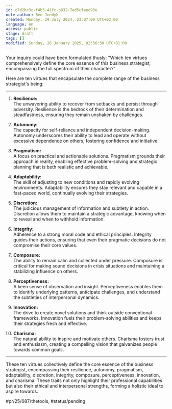 ```yaml
---
id: c7d2bc3c-f4b3-41fc-b832-7ed5cfaec93e
note-author: Ben Jendyk
created: Monday, 29 July 2024, 23:07:00 UTC+02:00
language: en
access: public
stage: draft
tags: []
modified: Sunday, 26 January 2025, 02:36:30 UTC+01:00
---
```


Your inquiry could have been formulated thusly: "Which ten virtues comprehensively define the core essence of this business strategist, encompassing the full spectrum of their character?"

Here are ten virtues that encapsulate the complete range of the business strategist's being:

---

1. **Resilience:**  
	The unwavering ability to recover from setbacks and persist through adversity. Resilience is the bedrock of their determination and steadfastness, ensuring they remain unshaken by challenges.

2. **Autonomy:**  
	The capacity for self-reliance and independent decision-making. Autonomy underscores their ability to lead and operate without excessive dependence on others, fostering confidence and initiative.

3. **Pragmatism:**  
	A focus on practical and actionable solutions. Pragmatism grounds their approach in reality, enabling effective problem-solving and strategic planning that is both realistic and achievable.

4. **Adaptability:**  
	The skill of adjusting to new conditions and rapidly evolving environments. Adaptability ensures they stay relevant and capable in a fast-paced world, continually evolving their strategies.

5. **Discretion:**  
	The judicious management of information and subtlety in action. Discretion allows them to maintain a strategic advantage, knowing when to reveal and when to withhold information.

6. **Integrity:**  
	Adherence to a strong moral code and ethical principles. Integrity guides their actions, ensuring that even their pragmatic decisions do not compromise their core values.

7. **Composure:**  
	The ability to remain calm and collected under pressure. Composure is critical for making sound decisions in crisis situations and maintaining a stabilizing influence on others.

8. **Perceptiveness:**  
	A keen sense of observation and insight. Perceptiveness enables them to identify underlying patterns, anticipate challenges, and understand the subtleties of interpersonal dynamics.

9. **Innovation:**  
	The drive to create novel solutions and think outside conventional frameworks. Innovation fuels their problem-solving abilities and keeps their strategies fresh and effective.

10. **Charisma:**  
	The natural ability to inspire and motivate others. Charisma fosters trust and enthusiasm, creating a compelling vision that galvanizes people towards common goals.

---

These ten virtues collectively define the core essence of the business strategist, encompassing their resilience, autonomy, pragmatism, adaptability, discretion, integrity, composure, perceptiveness, innovation, and charisma. These traits not only highlight their professional capabilities but also their ethical and interpersonal strengths, forming a holistic ideal to aspire towards.


#pr/25/087/thetools, #status/pending